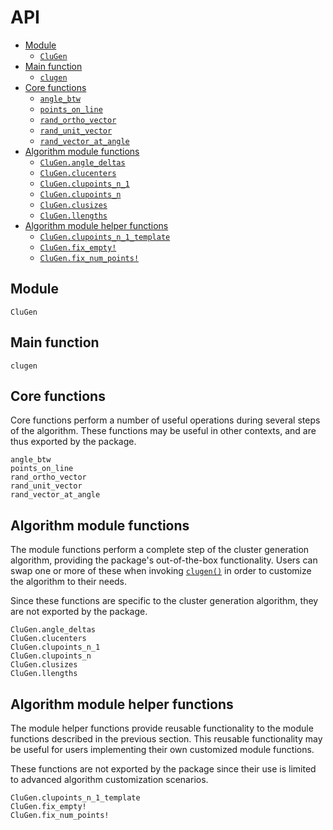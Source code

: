 # API

* [Module](@ref)
  * [`CluGen`](@ref)
* [Main function](@ref)
  * [`clugen`](@ref)
* [Core functions](@ref)
  * [`angle_btw`](@ref)
  * [`points_on_line`](@ref)
  * [`rand_ortho_vector`](@ref)
  * [`rand_unit_vector`](@ref)
  * [`rand_vector_at_angle`](@ref)
* [Algorithm module functions](@ref)
  * [`CluGen.angle_deltas`](@ref)
  * [`CluGen.clucenters`](@ref)
  * [`CluGen.clupoints_n_1`](@ref)
  * [`CluGen.clupoints_n`](@ref)
  * [`CluGen.clusizes`](@ref)
  * [`CluGen.llengths`](@ref)
* [Algorithm module helper functions](@ref)
  * [`CluGen.clupoints_n_1_template`](@ref)
  * [`CluGen.fix_empty!`](@ref)
  * [`CluGen.fix_num_points!`](@ref)

## Module

```@docs
CluGen
```

## Main function

```@docs
clugen
```

## Core functions

Core functions perform a number of useful operations during several steps of the
algorithm. These functions may be useful in other contexts, and are thus exported
by the package.

```@docs
angle_btw
points_on_line
rand_ortho_vector
rand_unit_vector
rand_vector_at_angle
```

## Algorithm module functions

The module functions perform a complete step of the cluster generation algorithm,
providing the package's out-of-the-box functionality. Users can swap one or more
of these when invoking [`clugen()`](@ref) in order to customize the algorithm to
their needs.

Since these functions are specific to the cluster generation algorithm, they are
not exported by the package.

```@docs
CluGen.angle_deltas
CluGen.clucenters
CluGen.clupoints_n_1
CluGen.clupoints_n
CluGen.clusizes
CluGen.llengths
```

## Algorithm module helper functions

The module helper functions provide reusable functionality to the module functions
described in the previous section. This reusable functionality may be useful for
users implementing their own customized module functions.

These functions are not exported by the package since their use is limited to
advanced algorithm customization scenarios.

```@docs
CluGen.clupoints_n_1_template
CluGen.fix_empty!
CluGen.fix_num_points!
```

